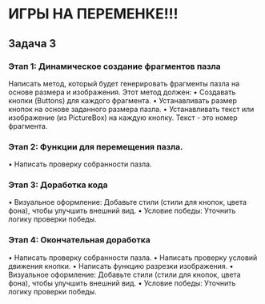 # ИГРЫ НА ПЕРЕМЕНКЕ!!!
## Задача 3

### Этап 1: Динамическое создание фрагментов пазла
Написать метод, который будет генерировать фрагменты пазла на основе размера и изображения.
Этот метод должен:
• Создавать кнопки (Buttons) для каждого фрагмента.
• Устанавливать размер кнопок на основе заданного размера пазла.
• Устанавливать текст или изображение (из PictureBox) на каждую кнопку. Текст - это номер фрагмента.

### Этап 2: Функции для перемещения пазла.
• Написать проверку собранности пазла.

### Этап 3: Доработка кода
• Визуальное оформление: Добавьте стили (стили для кнопок, цвета фона), чтобы улучшить внешний вид.
• Условие победы: Уточнить логику проверки победы.

### Этап 4: Окончательная доработка
•	Написать проверку собранности пазла.
•	Написать  проверку условий движения кнопки.
•	Написать функцию разрезки изображения.
•	Визуальное оформление: Добавьте стили (стили для кнопок, цвета фона), чтобы улучшить внешний вид.
•	Условие победы: Уточнить логику проверки победы. 

